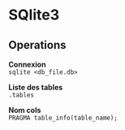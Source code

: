 # SQlite3

## Operations

**Connexion**  
`sqlite <db_file.db>`  

**Liste des tables**  
`.tables`  

**Nom cols**  
`PRAGMA table_info(table_name);`
